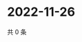 # 2022-11-26

共 0 条

<!-- BEGIN WEIBO -->
<!-- 最后更新时间 Sat Nov 26 2022 12:01:27 GMT+0800 (China Standard Time) -->

<!-- END WEIBO -->
